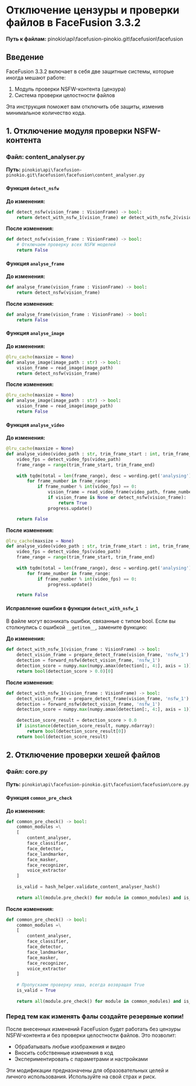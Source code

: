 # Отключение цензуры и проверки файлов в FaceFusion 3.3.2
**Путь к файлам:** pinokio\api\facefusion-pinokio.git\facefusion\facefusion

## Введение

FaceFusion 3.3.2 включает в себя две защитные системы, которые иногда мешают работе:
1. Модуль проверки NSFW-контента (цензура)
2. Система проверки целостности файлов

Эта инструкция поможет вам отключить обе защиты, изменив минимальное количество кода.

## 1. Отключение модуля проверки NSFW-контента

### Файл: content_analyser.py
**Путь:** `pinokio\api\facefusion-pinokio.git\facefusion\facefusion\content_analyser.py`

#### Функция `detect_nsfw`

**До изменения:**
```python
def detect_nsfw(vision_frame : VisionFrame) -> bool:
    return detect_with_nsfw_1(vision_frame) or detect_with_nsfw_2(vision_frame) or detect_with_nsfw_3(vision_frame)
```

**После изменения:**
```python
def detect_nsfw(vision_frame : VisionFrame) -> bool:
    # Отключаем проверку всех NSFW моделей
    return False
```

#### Функция `analyse_frame`

**До изменения:**
```python
def analyse_frame(vision_frame : VisionFrame) -> bool:
    return detect_nsfw(vision_frame)
```

**После изменения:**
```python
def analyse_frame(vision_frame : VisionFrame) -> bool:
    return False
```

#### Функция `analyse_image`

**До изменения:**
```python
@lru_cache(maxsize = None)
def analyse_image(image_path : str) -> bool:
    vision_frame = read_image(image_path)
    return detect_nsfw(vision_frame)
```

**После изменения:**
```python
@lru_cache(maxsize = None)
def analyse_image(image_path : str) -> bool:
    vision_frame = read_image(image_path)
    return False
```

#### Функция `analyse_video`

**До изменения:**
```python
@lru_cache(maxsize = None)
def analyse_video(video_path : str, trim_frame_start : int, trim_frame_end : int) -> bool:
    video_fps = detect_video_fps(video_path)
    frame_range = range(trim_frame_start, trim_frame_end)
    
    with tqdm(total = len(frame_range), desc = wording.get('analysing'), unit = 'frame', ascii = ' =', disable = state_manager.get_item('log_level') in [ 'warn', 'error' ]) as progress:
        for frame_number in frame_range:
            if frame_number % int(video_fps) == 0:
                vision_frame = read_video_frame(video_path, frame_number)
                if vision_frame is None or detect_nsfw(vision_frame):
                    return True
                progress.update()

    return False
```

**После изменения:**
```python
@lru_cache(maxsize = None)
def analyse_video(video_path : str, trim_frame_start : int, trim_frame_end : int) -> bool:
    video_fps = detect_video_fps(video_path)
    frame_range = range(trim_frame_start, trim_frame_end)
    
    with tqdm(total = len(frame_range), desc = wording.get('analysing'), unit = 'frame', ascii = ' =', disable = state_manager.get_item('log_level') in [ 'warn', 'error' ]) as progress:
        for frame_number in frame_range:
            if frame_number % int(video_fps) == 0:
                progress.update()

    return False
```

#### Исправление ошибки в функции `detect_with_nsfw_1`

В файле могут возникать ошибки, связанные с типом bool. Если вы столкнулись с ошибкой `__getitem__`, замените функцию:

**До изменения:**
```python
def detect_with_nsfw_1(vision_frame : VisionFrame) -> bool:
    detect_vision_frame = prepare_detect_frame(vision_frame, 'nsfw_1')
    detection = forward_nsfw(detect_vision_frame, 'nsfw_1')
    detection_score = numpy.max(numpy.amax(detection[:, 4:], axis = 1))
    return bool(detection_score > 0.0)[0]
```

**После изменения:**
```python
def detect_with_nsfw_1(vision_frame : VisionFrame) -> bool:
    detect_vision_frame = prepare_detect_frame(vision_frame, 'nsfw_1')
    detection = forward_nsfw(detect_vision_frame, 'nsfw_1')
    detection_score = numpy.max(numpy.amax(detection[:, 4:], axis = 1))
    
    detection_score_result = detection_score > 0.0
    if isinstance(detection_score_result, numpy.ndarray):
        return bool(detection_score_result[0])
    return bool(detection_score_result)
```

## 2. Отключение проверки хешей файлов

### Файл: core.py
**Путь:** `pinokio\api\facefusion-pinokio.git\facefusion\facefusion\core.py`

#### Функция `common_pre_check`

**До изменения:**
```python
def common_pre_check() -> bool:
    common_modules =\
    [
        content_analyser,
        face_classifier,
        face_detector,
        face_landmarker,
        face_masker,
        face_recognizer,
        voice_extractor
    ]
    
    is_valid = hash_helper.validate_content_analyser_hash()
    
    return all(module.pre_check() for module in common_modules) and is_valid
```

**После изменения:**
```python
def common_pre_check() -> bool:
    common_modules =\
    [
        content_analyser,
        face_classifier,
        face_detector,
        face_landmarker,
        face_masker,
        face_recognizer,
        voice_extractor
    ]
    
    # Пропускаем проверку хеша, всегда возвращая True
    is_valid = True
    
    return all(module.pre_check() for module in common_modules) and is_valid
```

 ### **Перед тем как изменять фалы создайте резервные копии!**
   
После внесенных изменений FaceFusion будет работать без цензуры NSFW-контента и без проверки целостности файлов. Это позволит:

- Обрабатывать любые изображения и видео
- Вносить собственные изменения в код
- Экспериментировать с параметрами и настройками

Эти модификации предназначены для образовательных целей и личного использования. Используйте на свой страх и риск.


